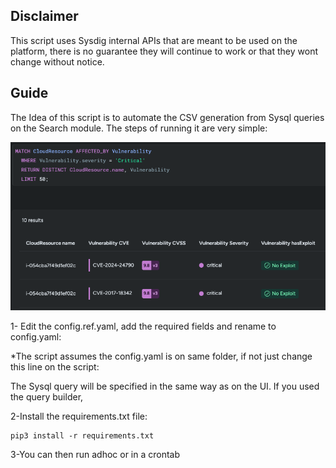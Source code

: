 ## Disclaimer

This script uses Sysdig internal APIs that are meant to be used on the platform, there is no guarantee they will continue to work or that they wont change without notice. 

## Guide

The Idea of this script is to automate the CSV generation from Sysql queries on the Search module. The steps of running it are very simple:

![](imgs/s_report_view.png)

1- Edit the config.ref.yaml, add the required fields and rename to config.yaml:


*The script assumes the config.yaml is on same folder, if not just change this line on the script:


The Sysql query will be specified in the same way as on the UI. If you used the query builder, 


2-Install the requirements.txt file:

```
pip3 install -r requirements.txt
```

3-You can then run adhoc or in a crontab

